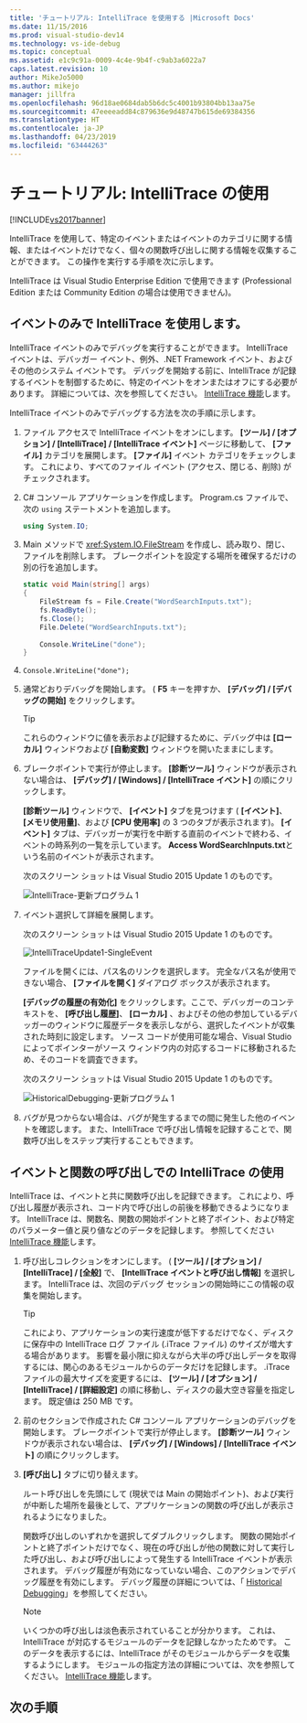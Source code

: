 ```yaml
---
title: 'チュートリアル: IntelliTrace を使用する |Microsoft Docs'
ms.date: 11/15/2016
ms.prod: visual-studio-dev14
ms.technology: vs-ide-debug
ms.topic: conceptual
ms.assetid: e1c9c91a-0009-4c4e-9b4f-c9ab3a6022a7
caps.latest.revision: 10
author: MikeJo5000
ms.author: mikejo
manager: jillfra
ms.openlocfilehash: 96d18ae0684dab5b6dc5c4001b93804bb13aa75e
ms.sourcegitcommit: 47eeeeadd84c879636e9d48747b615de69384356
ms.translationtype: HT
ms.contentlocale: ja-JP
ms.lasthandoff: 04/23/2019
ms.locfileid: "63444263"
---
```

# <a name="walkthrough-using-intellitrace"></a>チュートリアル: IntelliTrace の使用
[!INCLUDE[vs2017banner](../includes/vs2017banner.md)]

IntelliTrace を使用して、特定のイベントまたはイベントのカテゴリに関する情報、またはイベントだけでなく、個々の関数呼び出しに関する情報を収集することができます。 この操作を実行する手順を次に示します。  
  
 IntelliTrace は Visual Studio Enterprise Edition で使用できます (Professional Edition または Community Edition の場合は使用できません)。  
  
## <a name="GettingStarted"></a> イベントのみで IntelliTrace を使用します。  
 IntelliTrace イベントのみでデバッグを実行することができます。 IntelliTrace イベントは、デバッガー イベント、例外、.NET Framework イベント、およびその他のシステム イベントです。 デバッグを開始する前に、IntelliTrace が記録するイベントを制御するために、特定のイベントをオンまたはオフにする必要があります。 詳細については、次を参照してください。 [IntelliTrace 機能](../debugger/intellitrace-features.md)します。  
  
 IntelliTrace イベントのみでデバッグする方法を次の手順に示します。  
  
1. ファイル アクセスで IntelliTrace イベントをオンにします。 **[ツール] / [オプション] / [IntelliTrace] / [IntelliTrace イベント]** ページに移動して、 **[ファイル]** カテゴリを展開します。 **[ファイル]** イベント カテゴリをチェックします。 これにより、すべてのファイル イベント (アクセス、閉じる、削除) がチェックされます。  
  
2. C# コンソール アプリケーションを作成します。 Program.cs ファイルで、次の `using` ステートメントを追加します。  
  
    ```csharp  
    using System.IO;  
    ```  
  
3. Main メソッドで <xref:System.IO.FileStream> を作成し、読み取り、閉じ、ファイルを削除します。 ブレークポイントを設定する場所を確保するだけの別の行を追加します。  
  
    ```csharp  
    static void Main(string[] args)  
    {  
        FileStream fs = File.Create("WordSearchInputs.txt");  
        fs.ReadByte();  
        fs.Close();  
        File.Delete("WordSearchInputs.txt");  
  
        Console.WriteLine("done");  
    }  
    ```  
  
4.  `Console.WriteLine("done");`  
  
5. 通常どおりデバッグを開始します。 ( **F5** キーを押すか、 **[デバッグ] / [デバッグの開始]** をクリックします。  
  
    > [!TIP]
    > これらのウィンドウに値を表示および記録するために、デバッグ中は **[ローカル]** ウィンドウおよび **[自動変数]** ウィンドウを開いたままにします。  
  
6. ブレークポイントで実行が停止します。 **[診断ツール]** ウィンドウが表示されない場合は、 **[デバッグ] / [Windows] / [IntelliTrace イベント]** の順にクリックします。  
  
     **[診断ツール]** ウィンドウで、 **[イベント]** タブを見つけます ( **[イベント]**、 **[メモリ使用量]**、および **[CPU 使用率]** の 3 つのタブが表示されます)。 **[イベント]** タブは、デバッガーが実行を中断する直前のイベントで終わる、イベントの時系列の一覧を示しています。 **Access WordSearchInputs.txt**という名前のイベントが表示されます。  
  
     次のスクリーン ショットは Visual Studio 2015 Update 1 のものです。  
  
     ![IntelliTrace&#45;更新プログラム 1](../debugger/media/intellitrace-update1.png "IntelliTrace-更新プログラム 1")  
  
7. イベント選択して詳細を展開します。  
  
     次のスクリーン ショットは Visual Studio 2015 Update 1 のものです。  
  
     ![IntelliTraceUpdate1&#45;SingleEvent](../debugger/media/intellitraceupdate1-singleevent.png "IntelliTraceUpdate1-SingleEvent")  
  
     ファイルを開くには、パス名のリンクを選択します。 完全なパス名が使用できない場合、 **[ファイルを開く]** ダイアログ ボックスが表示されます。  
  
     **[デバッグの履歴の有効化]** をクリックします。ここで、デバッガーのコンテキストを、 **[呼び出し履歴]**、 **[ローカル]** 、およびその他の参加しているデバッガーのウィンドウに履歴データを表示しながら、選択したイベントが収集された時刻に設定します。 ソース コードが使用可能な場合、Visual Studio によってポインターがソース ウィンドウ内の対応するコードに移動されるため、そのコードを調査できます。  
  
     次のスクリーン ショットは Visual Studio 2015 Update 1 のものです。  
  
     ![HistoricalDebugging&#45;更新プログラム 1](../debugger/media/historicaldebugging-update1.png "HistoricalDebugging-更新プログラム 1")  
  
8. バグが見つからない場合は、バグが発生するまでの間に発生した他のイベントを確認します。 また、IntelliTrace で呼び出し情報を記録することで、関数呼び出しをステップ実行することもできます。  
  
## <a name="using-intellitrace-with-events-and-function-calls"></a>イベントと関数の呼び出しでの IntelliTrace の使用  
 IntelliTrace は、イベントと共に関数呼び出しを記録できます。 これにより、呼び出し履歴が表示され、コード内で呼び出しの前後を移動できるようになります。 IntelliTrace は、関数名、関数の開始ポイントと終了ポイント、および特定のパラメーター値と戻り値などのデータを記録します。 参照してください[IntelliTrace 機能](../debugger/intellitrace-features.md)します。  
  
1. 呼び出しコレクションをオンにします。 ( **[ツール] / [オプション] / [IntelliTrace] / [全般]** で、 **[IntelliTrace イベントと呼び出し情報]** を選択します。 IntelliTrace は、次回のデバッグ セッションの開始時にこの情報の収集を開始します。  
  
    > [!TIP]
    > これにより、アプリケーションの実行速度が低下するだけでなく、ディスクに保存中の IntelliTrace ログ ファイル (.iTrace ファイル) のサイズが増大する場合があります。 影響を最小限に抑えながら大半の呼び出しデータを取得するには、関心のあるモジュールからのデータだけを記録します。 .iTrace ファイルの最大サイズを変更するには、 **[ツール] / [オプション] / [IntelliTrace] / [詳細設定]** の順に移動し、ディスクの最大空き容量を指定します。 既定値は 250 MB です。  
  
2. 前のセクションで作成された C# コンソール アプリケーションのデバッグを開始します。 ブレークポイントで実行が停止します。 **[診断ツール]** ウィンドウが表示されない場合は、 **[デバッグ] / [Windows] / [IntelliTrace イベント]** の順にクリックします。  
  
3. **[呼び出し]** タブに切り替えます。  
  
     ルート呼び出しを先頭にして (現状では Main の開始ポイント)、および実行が中断した場所を最後として、アプリケーションの関数の呼び出しが表示されるようになりました。  
  
     関数呼び出しのいずれかを選択してダブルクリックします。 関数の開始ポイントと終了ポイントだけでなく、現在の呼び出しが他の関数に対して実行した呼び出し、および呼び出しによって発生する IntelliTrace イベントが表示されます。 デバッグ履歴が有効になっていない場合、このアクションでデバッグ履歴を有効にします。 デバッグ履歴の詳細については、「 [Historical Debugging](../debugger/historical-debugging.md)」を参照してください。  
  
    > [!NOTE]
    > いくつかの呼び出しは淡色表示されていることが分かります。 これは、IntelliTrace が対応するモジュールのデータを記録しなかったためです。 このデータを表示するには、IntelliTrace がそのモジュールからデータを収集するようにします。 モジュールの指定方法の詳細については、次を参照してください。 [IntelliTrace 機能](../debugger/intellitrace-features.md)します。  
  
## <a name="next-steps"></a>次の手順
